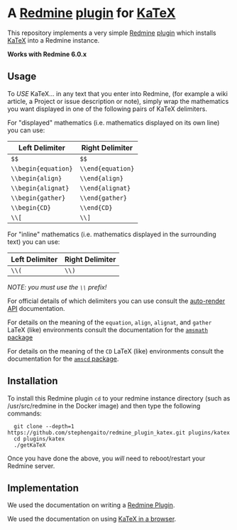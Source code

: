 # A [Redmine](https://www.redmine.org/) [plugin](https://www.redmine.org/projects/redmine/wiki/Plugins) for [KaTeX](https://katex.org/)

This repository implements a very simple
[Redmine](https://www.redmine.org/)
[plugin](https://www.redmine.org/projects/redmine/wiki/Plugins) which
installs [KaTeX](https://katex.org/) into a Redmine instance.

**Works with Redmine 6.0.x**

## Usage

To *USE* KaTeX... in any text that you enter into Redmine, (for example a
wiki article, a Project or issue description or note), simply wrap the
mathematics you want displayed in one of the following pairs of KaTeX
delimiters.

For "displayed" mathematics (i.e. mathematics displayed on its own line)
you can use:

| Left Delimiter      | Right Delimiter   |
|---------------------|-------------------|
| `$$`                | `$$`              |
| `\\begin{equation}` | `\\end{equation}` |
| `\\begin{align}`    | `\\end{align}`    |
| `\\begin{alignat}`  | `\\end{alignat}`  |
| `\\begin{gather}`   | `\\end{gather}`   |
| `\\begin{CD}`       | `\\end{CD}`       |
| `\\[`               | `\\]`             |

For "inline" mathematics (i.e. mathematics displayed in the surrounding
text) you can use:

| Left Delimiter | Right Delimiter |
|----------------|-----------------|
| `\\(`          | `\\)`           |

*NOTE: you must use the `\\` prefix!*

For official details of which delimiters you can use consult the
[auto-render API](https://katex.org/docs/autorender#api) documentation.

For details on the meaning of the `equation`, `align`, `alignat`, and
`gather` LaTeX (like) environments consult the documentation for the
[`amsmath` package](https://ctan.org/pkg/amsmath)

For details on the meaning of the `CD` LaTeX (like) environments consult
the documentation for the [`amscd` package](https://ctan.org/pkg/amscd).

## Installation

To install this Redmine plugin `cd` to your redmine instance directory
(such as /usr/src/redmine in the Docker image) and then type the following
commands:

```shell
  git clone --depth=1 https://github.com/stephengaito/redmine_plugin_katex.git plugins/katex
  cd plugins/katex
  ./getKaTeX
```

Once you have done the above, you *will* need to reboot/restart your
Redmine server.

## Implementation

We used the documentation on writing a [Redmine
Plugin](https://www.redmine.org/projects/redmine/wiki/Guide#Plugin-development).

We used the documentation on using [KaTeX in a
browser](https://katex.org/docs/browser).

